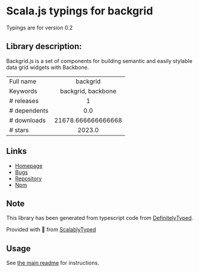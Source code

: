 
# Scala.js typings for backgrid

Typings are for version 0.2

## Library description:
Backgrid.js is a set of components for building semantic and easily stylable data grid widgets with Backbone.

|                    |                 |
| ------------------ | :-------------: |
| Full name          | backgrid |
| Keywords           | backgrid, backbone |
| # releases         | 1 |
| # dependents       | 0.0 |
| # downloads        | 21678.666666666668 |
| # stars            | 2023.0 |

## Links
- [Homepage](http://backgridjs.com/)
- [Bugs](https://github.com/cloudflare/backgrid/issues)
- [Repository](https://github.com/cloudflare/backgrid)
- [Npm](https://www.npmjs.com/package/backgrid)
    


## Note
This library has been generated from typescript code from [DefinitelyTyped](https://definitelytyped.org).

Provided with :purple_heart: from [ScalablyTyped](https://github.com/oyvindberg/ScalablyTyped)

## Usage
See [the main readme](../../readme.md) for instructions.


